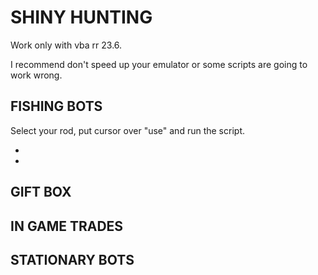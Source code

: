 # SHINY HUNTING

Work only with vba rr 23.6.

I recommend don't speed up your emulator or some scripts are going 
to work wrong.

## FISHING BOTS ##

Select your rod, put cursor over "use" and run the script.

  -
  
  -

## GIFT BOX ##


## IN GAME TRADES ##


## STATIONARY BOTS ##

